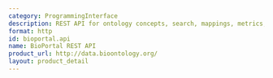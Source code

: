 ```yaml
---
category: ProgrammingInterface
description: REST API for ontology concepts, search, mappings, metrics, and downloads
format: http
id: bioportal.api
name: BioPortal REST API
product_url: http://data.bioontology.org/
layout: product_detail
---
```

